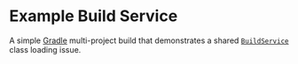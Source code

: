 # Example Build Service

A simple [Gradle] multi-project build that demonstrates a shared [`BuildService`] class loading issue.

[Gradle]: https://www.gradle.org

[`BuildService`]: https://docs.gradle.org/current/userguide/build_services.html
